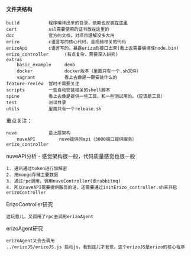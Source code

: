#### 文件夹结构
```angular2
build           程序编译出来的目录，依赖也安装在这里
cert            ssl需要使用的证书放在这里的
doc             官方的文档，对项目理解没多大用
erizo           c语言写的核心代码，音视频相关的代码
erizoApi        c语言写的，暴露erizo的接口出来(看上去需要编译成node.bin)
erizo_controller      (有点复杂，需要深入研究)
extras
    basic_example     demo
    docker            docker版本（里面只有一个.sh文件）
    vagrant           看上去像是一键安装什么的
feature-review  暂时不需要关注
scripts         一些自动安装相关的shell脚本
spine           看上去像是提供一些工具，和一些测试用的。（应该是工具）
test            测试目录
utils           里面只有一个release.sh    
```

重点关注：
```angular2
nuve            最上层架构
    nuveAPI         nuve提供的api（3000端口提供服务）
erizo_controller
```

nuveAPI分析 - 感觉架构很一般，代码质量感觉也很一般
```angular2
1. 通讯通过token进行加解密
2. 用mongo存储主要数据
3. 通过rpc调用，调用nuveController(走rabbitmq)
4. 所以nuveAPI需要提供服务的话，还需要通过initErizo_controller.sh来开启erizoController
```

ErizoController研究
```angular2
这玩意儿，又调用了rpc去调用erizoAgent
```

erizoAgent研究
```angular2
erizoAgent又会去调用
../erizoJS/erizoJS.js 启动js，看到这儿才发现，这个erizoJS是erizo的核心程序
```
